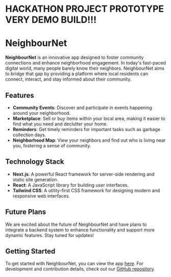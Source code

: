 # HACKATHON PROJECT PROTOTYPE VERY DEMO BUILD!!!

# NeighbourNet

**NeighbourNet** is an innovative app designed to foster community connections and enhance neighborhood engagement. In today's fast-paced digital world, many people barely know their neighbors. NeighbourNet aims to bridge that gap by providing a platform where local residents can connect, interact, and stay informed about their community.

## Features

- **Community Events**: Discover and participate in events happening around your neighborhood.
- **Marketplace**: Sell or buy items within your local area, making it easier to find what you need and declutter your home.
- **Reminders**: Get timely reminders for important tasks such as garbage collection days.
- **Neighborhood Map**: View your neighbors and find out who is living near you, fostering a sense of community.

## Technology Stack

- **Next.js**: A powerful React framework for server-side rendering and static site generation.
- **React**: A JavaScript library for building user interfaces.
- **Tailwind CSS**: A utility-first CSS framework for designing modern and responsive web interfaces.

## Future Plans

We are excited about the future of NeighbourNet and have plans to integrate a backend system to enhance functionality and support more dynamic features. Stay tuned for updates!

## Getting Started

To get started with NeighbourNet, you can view the app [here](https://neighbournet.vercel.app/). For development and contribution details, check out our [GitHub repository](https://github.com/swayam0815/thehood).

